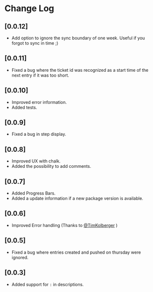 # Change Log

## [0.0.12]
- Add option to ignore the sync boundary of one week. Useful if you forgot to sync in time ;)

## [0.0.11]
- Fixed a bug where the ticket id was recognized as a start time of the next entry if it was too short.

## [0.0.10]
- Improved error information.
- Added tests.

## [0.0.9]

- Fixed a bug in step display.

## [0.0.8]

- Improved UX with chalk.
- Added the possibility to add comments.

## [0.0.7]

- Added Progress Bars.
- Added a update information if a new package version is available. 

## [0.0.6]

- Improved Error handling (Thanks to [@TimKolberger](https://github.com/TimKolberger) )

## [0.0.5]

- Fixed a bug where entries created and pushed on thursday were ignored.

## [0.0.3]

- Added support for `:` in descriptions.
